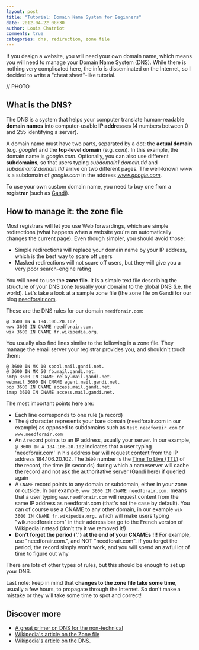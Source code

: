 ```yaml
---
layout: post
title: "Tutorial: Domain Name System for Beginners"
date: 2012-04-22 08:30
author: Louis Chatriot
comments: true
categories: dns, redirection, zone file
---
```



If you design a website, you will need your own domain name, which means
you will need to manage your Domain Name System (DNS). While there is nothing very
complicated here, the info is disseminated on the Internet, so I decided
to write a "cheat sheet"-like tutorial.  

// PHOTO


## What is the DNS?
The DNS is a system that helps your computer translate human-readable **domain names**
into computer-usable **IP addresses** (4 numbers between 0 and 255
identifying a server).  

A domain name must have two parts, separated by a dot: the **actual domain** (e.g. *google*) and the
**top-level domain** (e.g. *com*). In this example, the domain name is
*google.com*. Optionally, you can also use different **subdomains**, so
that users typing *subdomain1.domain.tld* and *subdomain2.domain.tld*
arrive on two different pages. The well-known *www* is a subdomain of
*google.com* in the address *www.google.com*.  

To use your own custom domain name, you need
to buy one from a **registrar** (such as [Gandi](https://www.gandi.net/)).  


## How to manage it: the zone file
Most registrars will let you use Web forwardings, which are simple
redirections (what happens when a website you're on automatically
changes the current page). Even though
simpler, you should avoid those:  

* Simple redirections will replace your domain name by your IP address,
  which is the best way to scare off users
* Masked redirections will not scare off users, but they will give you a
  very poor search-engine rating

You will need to use the **zone file**. It is a simple text file
describing the structure of your DNS zone (usually your domain) to the global DNS 
(i.e. the world). Let's take a look at a sample zone file (the zone file on 
Gandi for our blog [needforair.com](http://needforair.com).

These are the DNS rules for our domain `needforair.com`:

    @ 3600 IN A 184.106.20.102
    www 3600 IN CNAME needforair.com.
    wik 3600 IN CNAME fr.wikipedia.org.
    
You usually also find lines similar to the following in a zone file.
They manage the email server your registrar provides you, and shouldn't
touch them:

    @ 3600 IN MX 10 spool.mail.gandi.net.
    @ 3600 IN MX 50 fb.mail.gandi.net.
    smtp 3600 IN CNAME relay.mail.gandi.net.
    webmail 3600 IN CNAME agent.mail.gandi.net.
    pop 3600 IN CNAME access.mail.gandi.net.
    imap 3600 IN CNAME access.mail.gandi.net.

The most important points here are:

* Each line corresponds to one rule (a record)
* The `@` character represents your bare domain (needforair.com in our example) as opposed
to subdomains such as `test.needforair.com` or `www.needforair.com`
* An `A` record points to an IP address, usually your server. In our example, `@ 3600 IN A 184.106.20.102`
indicates that a user typing 'needforair.com' in his address bar will request content from the IP address 184.106.20.102. 
The `3600` number is the [Time To Live (TTL)](http://en.wikipedia.org/wiki/Time_to_live#DNS_records) of the record, 
the time (in seconds) during which a nameserver will cache the record and not ask the authoritative server (Gandi here) 
if queried again
* A `CNAME` record points to any domain or subdomain, either in your zone or outside. 
In our example, `www 3600 IN CNAME needforair.com.` means that a user typing `www.needforair.com` will request content 
from the same IP address as needforair.com (that's not the case by default). You can of course use a CNAME to any other 
domain, in our example `wik 3600 IN CNAME fr.wikipedia.org.` which will make users typing "wik.needforair.com" in their 
address bar go to the French version of Wikipedia instead (don't try it
we removed it!)
* **Don't forget the period ('.') at the end of your CNAMEs !!!** For example, use "needforair.com.", and NOT "needforair.com". 
If you forget the period, the record simply won't work, and you will
spend an awful lot of time to figure out why  

There are lots of other types of rules, but this should be enough to set up your DNS.  

Last note: keep in mind that **changes to the zone file take some time**,
usually a few hours, to propagate through the Internet. So don't make a
mistake or they will take some time to spot and correct!


## Discover more

* [A great primer on DNS for the non-technical](http://continuations.com/post/16405180072/tech-tuesday-dns)
* [Wikipedia's article on the Zone file](http://en.wikipedia.org/wiki/Zone_file)
* [Wikipedia's article on the DNS](http://en.wikipedia.org/wiki/Domain_Name_System). 
